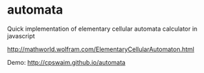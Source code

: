 automata
========

Quick implementation of elementary cellular automata calculator in javascript

http://mathworld.wolfram.com/ElementaryCellularAutomaton.html

Demo:
http://cpswaim.github.io/automata